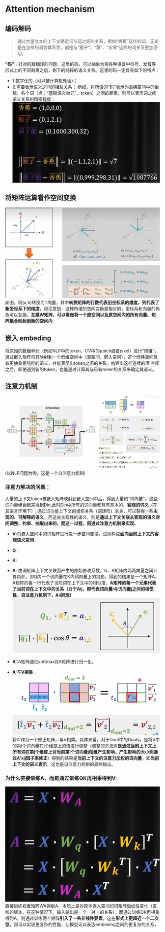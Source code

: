 # Attention mechanism
## 编码解码
> 通过大量文本的上下文确定词与词之间的关系，例如“香蕉”这样的词，无论是在怎样的语言体系里，都是与“猴子”、“黄”、“水果”这样的词关系更加密切。

**“码”**：针对机器翻译的问题，这里的码，可以抽象为将各种语言中符号、发音等形式上的不同剥离之后，剩下的纯粹的语义关系。这里的码一定具有如下的特点：

- 1.数字化的（可以被计算机处理）；
- 2.需要表示语义之间的相互关系；
例如，将所谓的“码”表示为高纬空间中的坐标，各个词（点：“基础语义单元”、token）之间的距离，则可以表示词之间语义关系的精密程度：
![alt text](image.png)

## 将矩阵运算看作空间变换
![alt text](image-1.png)
如图，将(a,b)转换为T向量，其中**转换矩阵的行数代表旧坐标系的维度，列代表了新坐标系下的维度**，但注意到，这种所谓的空间变换是相对的，坐标系和向量的角色可以互换。**左乘W矩阵，可以看做将一个原空间以及原空间内的所有向量、矩阵集合映射到新的空间内** 

## 嵌入 embeding
将原始的数据单元（例如NLP中的token、CV中的patch或者pixel）进行“降维”，通过嵌入矩阵将其映射到一个低维空间中（潜空间、嵌入空间），这个低纬空间具有更抽象更纯粹的语义，并能表示出token之间的关系。构建出这样连续的潜 空间之后，即使遇到新的token，也能通过计算其与已有token的关系来确定其语义。

## 注意力机制
![alt text](image-4.png)
(以NLP问题为例，这是一个自注意力机制)
### 注意力解决的问题：
大量的上下文token被嵌入矩阵映射到嵌入空间中后，得到大量的“词向量”，这些词向量组合起来得到Din,此时Din中所有的词向量都具有基本的、**客观的词义**（在其语言环境下）；通过词向量上下文的组织关系（词矩阵）本身，可以获得一些**主观的、可解释的语义**，而这些主观性的语义，则是**通过上下文关联从客观的语义空间调整、约束、抽取出来的，而这一过程，则通过注意力机制来实现**。 
- **V**:将嵌入空间中的词矩阵进行进一步空间变换，进而构成**面向当前上下文的客观语义空间**。
- **Q**：
- **K**:
- **A**: 由词矩阵上下文关联而产生的原始修改系数，Q、K矩阵内两两向量之间计算内积，即Q内一个词向量在K内词向量上的投影，得到的结果是一个矩阵A，A矩阵的每一行代表了当前词在上下文中的相似度，**A矩阵的每一个元素代表了当前词在上下文中的关系（对于Aij，即代表词向量i与词向量j之间的相惯性，自注意力机制下，Aii同理）**
![alt text](image-2.png)

- **A'**:A矩阵通过softmax对A矩阵进行归一化。 

- **A'与V相乘**：
    ![alt text](image-3.png)
将A'作为一个修正矩阵，与V相乘。具体来看，对于Dout中的Doutij，是将V中的第i个词向量在j个维度上的值进行调整（调整的方法则**是通过当前上下文上所有词在第j个维度上对当前第i个词向量的j维产生影响，产生影响的大小则通过A'xij因子来修正**）得到的结果是**当前上下文的注意力加权的词向量**，即**当前上下文的语义表示**，这也是自注意力机制的最终输出。
### 为什么直接训练A，而是通过训练QK再相乘得到V:
![alt text](image-5.png)
直接训练权重矩阵WA得到A，本质上是对原本嵌入空间的词矩阵做线性变化（直线的版本，在这种情况下，输入输出是一个一对一的关系）。而通过训练QK再相乘得到A，则通过训练两个矩阵**引入了一些非线性要素**，这在**形式上更趋近一个二次型**，则可以实现更复杂的性能，让模型可以表达embeding之间的更复杂的关系，